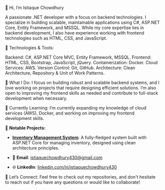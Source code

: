 
👋 Hi, I’m Istiaque Chowdhury

A passionate .NET developer with a focus on backend technologies. I specialize in building scalable, maintainable applications using C#, ASP.NET Core, Entity Framework, and MSSQL. While my core expertise lies in backend development, I also have experience working with frontend technologies such as HTML, CSS, and JavaScript.

🔧 Technologies & Tools:

Backend: C#, ASP.NET Core MVC, Entity Framework, MSSQL.
Frontend: HTML, CSS, Bootstrap, JavaScript, jQuery.
Containerization: Docker.
Cloud Services: AWS.
Version Control: Git, GitHub.
Architecture: Clean Architecture, Repository & Unit of Work Patterns.


🚀 What I Do: I focus on building robust and scalable backend systems, and I love working on projects that require designing efficient solutions. I’m also open to improving my frontend skills as needed and contribute to full-stack development when necessary.

🌱 Currently Learning: I’m currently expanding my knowledge of cloud services (AWS), Docker, and working on improving my frontend development skills.


🌟 **Notable Projects:**
- **[Inventory Management System](https://github.com/istiaquechowdhury/DevSkillSawariInventory)**: A fully-fledged system built with ASP.NET Core for managing inventory, designed using clean architecture principles.

- 📧 **Email**: [istiaquechowdhury430@gmail.com](mailto:istiaquechowdhury430@gmail.com)
- 🌐 **LinkedIn**: [linkedin.com/in/istiaquechowdhury430](https://www.linkedin.com/in/istiaquechowdhury430/)


🔗 Let’s Connect: Feel free to check out my repositories, and don't hesitate to reach out if you have any questions or would like to collaborate!
